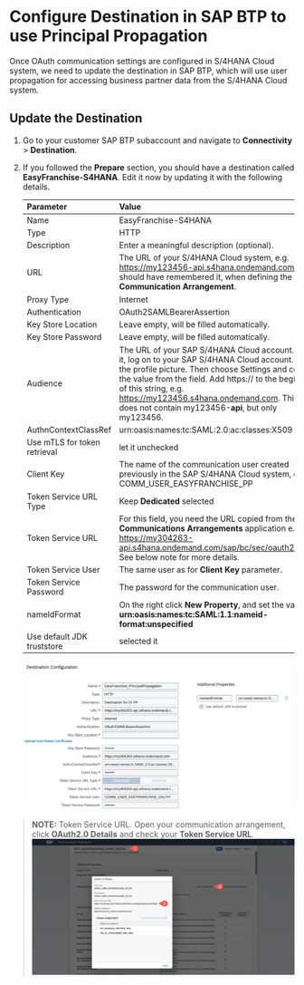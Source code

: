 # Configure Destination in SAP BTP to use Principal Propagation

Once OAuth communication settings are configured in S/4HANA Cloud system, we need to update the destination in SAP BTP, which will use user propagation for accessing business partner data from the S/4HANA Cloud system. 

## Update the Destination

1. Go to your customer SAP BTP subaccount and navigate to **Connectivity** > **Destination**. 
1. If you followed the **Prepare** section, you should have a destination called **EasyFranchise-S4HANA**. Edit it now by updating it with the following details.

    | Parameter | Value |
    | --- | --- |
    | Name | EasyFranchise-S4HANA |
    | Type | HTTP |
    |Description | Enter a meaningful description (optional). |
    | URL  | The URL of your S/4HANA Cloud system, e.g. https://my123456-api.s4hana.ondemand.com/. You should have remembered it, when defining the **Communication Arrangement**. 
    | Proxy Type | Internet |
    | Authentication | OAuth2SAMLBearerAssertion |
    | Key Store Location | Leave empty, will be filled automatically. |
    | Key Store Password | Leave empty, will be filled automatically. |
    | Audience | The URL of your SAP S/4HANA Cloud account. To get it, log on to your SAP S/4HANA Cloud account. Select the profile picture. Then choose Settings and copy the value from the <Server> field. Add https:// to the beginning of this string, e.g. https://my123456.s4hana.ondemand.com. This URL does not contain my123456-**api**, but only my123456.|
    | AuthnContextClassRef | urn:oasis:names:tc:SAML:2.0:ac:classes:X509 |
    | Use mTLS for token retrieval | let it unchecked|
    | Client Key | The name of the communication user created previously in the SAP S/4HANA Cloud system, e.g COMM_USER_EASYFRANCHISE_PP |
    | Token Service URL Type | Keep **Dedicated** selected |
    | Token Service URL | For this field, you need the URL copied from the **Communications Arrangements** application e.g. https://my304263-api.s4hana.ondemand.com/sap/bc/sec/oauth2/token. See below note for more details.|
    | Token Service User | The same user as for **Client Key** parameter. |
    | Token Service Password | The password for the communication user. | 
    | nameIdFormat | On the right click **New Property**, and set the value to **urn:oasis:names:tc:SAML:1.1:nameid-format:unspecified**|
    | Use default JDK truststore | selected it|

    ![](images/destination-settings.png)

> **NOTE:**  Token Service URL. Open your communication arrangement, click **OAuth2.0 Details** and check your **Token Service URL**.
![](images/get-token-service-url.jpg)
